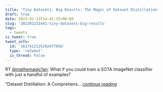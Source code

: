 ```yaml
---
title: 'Tiny Datasets, Big Results: The Magic of Dataset Distillation'
draft: true
date: 2023-01-23T14:41:15+00:00
slug: '202301231441-tiny-datasets-big-results'
tags:
  - tweets
is_tweet: true
tweet_info:
  id: '1617412125202477056'
  type: 'retweet'
  is_thread: False
---
```




RT [@mathemagic1an](https://x.com/mathemagic1an): What if you could train a SOTA ImageNet classifier with just a handful of examples?

"Dataset Distillation: A Comprehens… [continue reading](https://x.com/sytelus/status/1617412125202477056)
